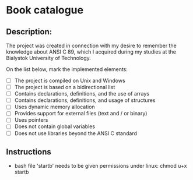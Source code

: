 # Book catalogue

## Description:
The project was created in connection with my desire to remember the knowledge about ANSI C 89, which I acquired during my studies at the Bialystok University of Technology.

On the list below, mark the implemented elements:
- [ ] The project is compiled on Unix and Windows
- [ ] The project is based on a bidirectional list
- [ ] Contains declarations, definitions, and the use of arrays
- [ ] Contains declarations, definitions, and usage of structures
- [ ] Uses dynamic memory allocation
- [ ] Provides support for external files (text and / or binary)
- [ ] Uses pointers
- [ ] Does not contain global variables
- [ ] Does not use libraries beyond the ANSI C standard 

## Instructions
- bash file 'startb' needs to be given permissions under linux: chmod u+x startb